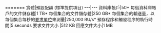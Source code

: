 =======
實體|預設配額 (標準提供項目)
---|---
資料庫帳戶|50*
每個資料庫帳戶的文件儲存體|1 TB*
每個集合的文件儲存體|250 GB*
每個集合的輸送量，以每個集合每秒的[要求單位](../articles/documentdb/documentdb-request-units.md)來測量|250,000 RU/s*
預存程序和觸發程序的執行時間|5 seconds
要求文件大小 |512 KB
回應文件大小|1 MB

<!---HONumber=AcomDC_0608_2016-->